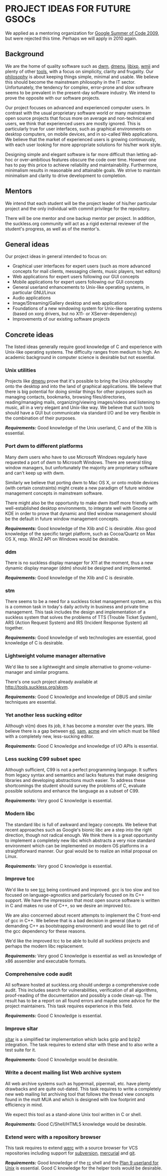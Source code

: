 PROJECT IDEAS FOR FUTURE GSOCs
==============================
We applied as a mentoring organization for [Google Summer of Code 2009](http://code.google.com/soc/), but were rejected this time. Perhaps we will apply in 2010 again.

Background
----------
We are the home of quality software such as [dwm](http://dwm.suckless.org),
[dmenu](http://tools.suckless.org), [libixp](http://libs.suckless.org/libixp),
[wmii](http://wmii.suckless.org) and plenty of other [tools](http://tools.suckless.org), with
a focus on simplicity, clarity and frugality. Our [philosophy](/common/) is
about keeping things simple, minimal and usable. We believe this should become
the mainstream philosophy in the IT sector. Unfortunately, the tendency for
complex, error-prone and slow software seems to be prevalent in the present-day
software industry. We intend to prove the opposite with our software projects.

Our project focuses on advanced and experienced computer users. In contrast
with the usual proprietary software world or many mainstream open source
projects that focus more on average and non-technical end users, we think that
experienced users are mostly ignored. This is particularly true for user
interfaces, such as graphical environments on desktop computers, on mobile
devices, and in so-called Web applications. We believe that the market of
experienced users is growing continuously, with each user looking for more
appropriate solutions for his/her work style.

Designing simple and elegant software is far more difficult than letting ad-hoc
or over-ambitious features obscure the code over time. However one has to pay
this price to achieve reliability and maintainability. Furthermore, minimalism
results in reasonable and attainable goals. We strive to maintain minimalism and
clarity to drive development to completion.

Mentors
-------
We intend that each student will be the project leader of his/her particular
project and the only individual with commit privilege for the repository.

There will be one mentor and one backup mentor per project. In addition, the
suckless.org community will act as a rigid external reviewer of the
student's progress, as well as of the mentor's.

General ideas
-------------
Our project ideas in general intended to focus on:

* Graphical user interfaces for expert users (such as more advanced
  concepts for mail clients, messaging clients, music players, text editors)
* Web applications for expert users following our GUI concepts
* Mobile applications for expert users following our GUI concepts
* General userland enhancements to Unix-like operating systems, in particular
  GNU/Linux
* Audio applications
* Image/Streaming/Gallery desktop and web applications
* Foundations of a new windowing system for Unix-like operating systems
  (based on xorg drivers, but no X11- or XServer-dependency)
* Improvements of our existing software projects

Concrete ideas
--------------
The listed ideas generally require good knowledge of C and experience with
Unix-like operating systems. The difficulty ranges from medium to high.
An academic background in computer science is desirable but not essential.

### Unix utilities

Projects like [dmenu](http://tools.suckless.org/dmenu) prove that it's possible
to bring the Unix philosophy onto the desktop and into the land of graphical
applications. We believe that there is big potential for doing similar things
for other purposes such as managing contacts, bookmarks, browsing
files/directories, reading/managing mails, organizing/viewing images/videos and
listening to music, all in a very elegant and Unix-like way. We believe that such
tools should have a GUI but communicate via standard I/O and be very flexible in
the combination of their purposes.

***Requirements:*** Good knowledge of the Unix userland, C and of the Xlib is essential.

### Port dwm to different platforms

Many dwm users who have to use Microsoft Windows regularly have requested a
port of dwm to Microsoft Windows. There are several tiling window managers, but
unfortunately the majority are proprietary software and can't keep up with dwm.

Similarly we believe that porting dwm to Mac OS X, or onto mobile devices (with
certain constraints) might create a new paradigm of future window management
concepts in mainstream software.

There might also be the opportunity to make dwm itself more friendly with
well-established desktop environments, to integrate well with Gnome or KDE in
order to prove that dynamic and tiled window management should be the default
in future window management concepts.

***Requirements:*** Good knowledge of the Xlib and C is desirable. Also good
knowledge of the specific target platform, such as Cocoa/Quartz on Max OS X,
 resp. Win32 API on Windows would be desirable.

### ddm

There is no suckless display manager for X11 at the moment, thus a new
dynamic display manager (ddm) should be designed and implemented.

***Requirements:*** Good knowledge of the Xlib and C is desirable.

### stm

There seems to be a need for a suckless ticket management system, as this
is a common task in today's daily activity in business and private time
management. This task includes the design and implementation of a suckless
system that solves the problems of TTS (Trouble Ticket System), ARS (Action
Request System) and IRS (Incident Response System) all together.

***Requirements:*** Good knowledge of web technologies are essential, good knowledge of C is desirable.

### Lightweight volume manager alternative

We'd like to see a lightweight and simple alternative to gnome-volume-manager
and similar programs.

There's one such project already available at <http://tools.suckless.org/skvm>.

***Requirements:*** Good C knowledge and knowledge of DBUS and similar techniques are essential.

### Yet another less sucking editor

Although vi(m) does its job, it has become a monster over the years. We
believe there is a gap between [ed](http://man.cat-v.org/plan_9/1/ed), [sam](http://sam.cat-v.org), [acme](http://acme.cat-v.org) and vim which must be filled with
a completely new, less-sucking editor.

***Requirements:*** Good C knowledge and knowledge of I/O APIs is essential.

### Less sucking C99 subset spec

Although sufficient, C99 is not a perfect programming language. It suffers from
legacy syntax and semantics and lacks features that make designing libraries
and developing abstractions much easier. To address these shortcomings the
student should survey the problems of C, evaluate possible solutions and
enhance the language as a subset of C99.

***Requirements:*** Very good C knowledge is essential.

### Modern libc

The standard libc is full of awkward and legacy concepts. We believe that
recent approaches such as Google's bionic libc are a step into the right
direction, though not radical enough. We think there is a great opportunity to
implement a completely new libc which abstracts a very nice standard
environment which can be implemented on modern OS platforms in a straightforward manner. 
Our goal would be to realize an initial proposal on Linux.

***Requirements:*** Very good C knowledge is essential.

### Improve tcc

We'd like to see [tcc](http://bellard.org/tcc/) being continued and improved.  gcc is too slow and too
focused on language-agnostics and particularly focused on its C++ support. We
have the impression that most open source software is written in C and makes no
use of C++, so we desire an improved tcc.

We are also concerned about recent attempts to implement the C front-end of gcc
in C++. We believe that is a bad decision in general (due to demanding C++ as
bootstrapping environment) and would like to get rid of the gcc dependency
for these reasons.

We'd like the improved tcc to be able to build all suckless projects
and perhaps the modern libc replacement.

***Requirements:*** Very good C knowledge is essential as well as knowledge of x86 assembler and executable formats.

### Comprehensive code audit

All software hosted at suckless.org should undergo a comprehensive
code audit. This includes search for vulnerabilities, verification of
all algorithms, proof-reading of the documentation and possibly a code
clean-up. The result has to be a report on all found errors and maybe some
advice for the project maintainers. This task requires experience in this
field.

***Requirements:*** Good C knowledge is essential.

### Improve sltar

[sltar](http://s01.de/~gottox/index.cgi/proj_sltar) is a simplified tar
implementation which lacks gzip and bzip2 integration. The task requires to
extend sltar with these and to also write a test suite for it.

***Requirements:*** Good C knowledge would be desirable.

### Write a decent mailing list Web archive system

All web archive systems such as hypermail, pipermail, etc. have plenty
drawbacks and are quite out-dated. This task requires to write a completely new
web mailing list archiving tool that follows the thread view concepts found in
the mutt MUA and which is designed with low footprint and efficiency in mind.

We expect this tool as a stand-alone Unix tool written in C or shell.

***Requirements:*** Good C/Shell/HTML5 knowledge would be desirable.

### Extend werc with a repository browser

This task requires to extend [werc](http://werc.cat-v.org) with a source
browser for VCS repositories including support for
[subversion](http://subversion.tigris.org/),
[mercurial](http://www.selenic.com/mercurial/) and [git](http://git-scm.com).

***Requirements:*** Good knowledge of the [rc](http://en.wikipedia.org/wiki/Rc) shell
and the [Plan 9 userland for Unix](http://plan9.us) is essential. Good C
knowledge for the helper tools would be desirable.
